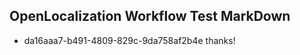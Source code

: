 ## OpenLocalization Workflow Test MarkDown
* da16aaa7-b491-4809-829c-9da758af2b4e thanks!

<!--HONumber=Jul16_HO3-->


